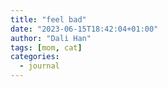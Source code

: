 ```yaml
---
title: "feel bad"
date: "2023-06-15T18:42:04+01:00"
author: "Dali Han"
tags: [mom, cat]
categories: 
  - journal
---
```

